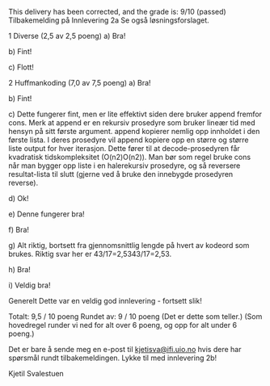 This delivery has been corrected, and the grade is: 9/10 (passed)
Tilbakemelding på Innlevering 2a
Se også løsningsforslaget.

1 Diverse (2,5 av 2,5 poeng)
a)
Bra!

b)
Fint!

c)
Flott!

2 Huffmankoding (7,0 av 7,5 poeng)
a)
Bra!

b)
Fint!

c)
Dette fungerer fint, men er lite effektivt siden dere bruker append fremfor cons. Merk at append er en rekursiv prosedyre som bruker lineær tid med hensyn på sitt første argument. append kopierer nemlig opp innholdet i den første lista. I deres prosedyre vil append kopiere opp en større og større liste output for hver iterasjon. Dette fører til at decode-prosedyren får kvadratisk tidskompleksitet (O(n2)O(n2)). Man bør som regel bruke cons når man bygger opp liste i en halerekursiv prosedyre, og så reversere resultat-lista til slutt (gjerne ved å bruke den innebygde prosedyren reverse).

d)
Ok!

e)
Denne fungerer bra!

f)
Bra!

g)
Alt riktig, bortsett fra gjennomsnittlig lengde på hvert av kodeord som brukes. Riktig svar her er 43/17=2,5343/17=2,53.

h)
Bra!

i)
Veldig bra!

Generelt
Dette var en veldig god innlevering - fortsett slik!

Totalt: 9,5 / 10 poeng
Rundet av: 9 / 10 poeng (Det er dette som teller.)
(Som hovedregel runder vi ned for alt over 6 poeng, og opp for alt under 6 poeng.)

Det er bare å sende meg en e-post til kjetisva@ifi.uio.no hvis dere har spørsmål rundt tilbakemeldingen. Lykke til med innlevering 2b!

Kjetil Svalestuen
